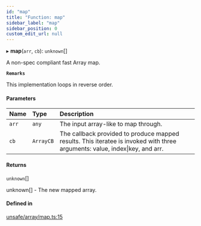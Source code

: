 ```yaml
---
id: "map"
title: "Function: map"
sidebar_label: "map"
sidebar_position: 0
custom_edit_url: null
---
```


▸ **map**(`arr`, `cb`): `unknown`[]

A non-spec compliant fast Array map.

**`Remarks`**

This implementation loops in reverse order.

#### Parameters

| Name | Type | Description |
| :------ | :------ | :------ |
| `arr` | `any` | The input array-like to map through. |
| `cb` | `ArrayCB` | The callback provided to produce mapped results. This iteratee is invoked with three arguments: value, index\|key, and arr. |

#### Returns

`unknown`[]

unknown[] - The new mapped array.

#### Defined in

[unsafe/array/map.ts:15](https://github.com/axisiscool/hikidashi/blob/6610d16/src/unsafe/array/map.ts#L15)
